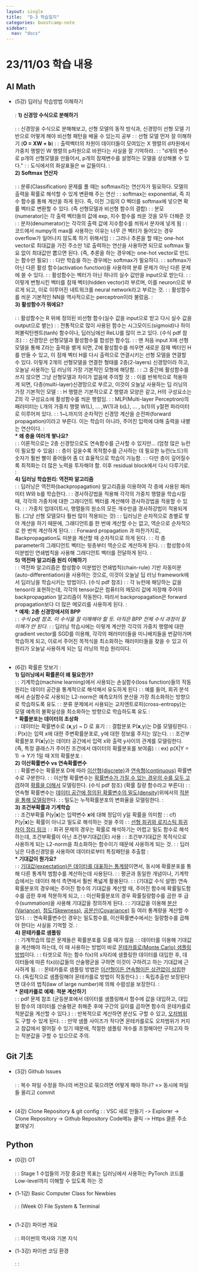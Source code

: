 ```yaml
---
layout: single
title:  "D-3 학습일지"
categories: boostcamp-note
sidebar:
  nav: "docs"
---
```


# 23/11/03 학습 내용

<h2>AI Math</h2>

- (5강) 딥러닝 학습방법 이해하기<br><br>
: <b>1) 신경망 수식으로 분해하기</b><br><br>
: : 신경망을 수식으로 분해해보고, 선형 모델의 동작 방식과, 신경망이 선형 모델 기반으로 어떻게 해야 비선형 패턴을 배울 수 있는지 공부
: : 선형 모델 먼저 잘 이해하기 (<b>O = XW + b</b>)
: : 출력벡터의 차원이 데이터들이 모여있는 X 행렬의 d차원에서 가중치 행렬인 W 행렬의 p차원으로 바뀐다는 사실을 잘 기억하라.
: : "d개의 변수로 p개의 선형모델을 만들어서, p개의 잠재변수를 설명하는 모델을 상상해볼 수 있다."
: : 도식에서의 화살표들은 w 값들이다.
: <br><b>2) Softmax 연산자</b><br><br>
: : 분류(Classification) 문제를 풀 때는 softmax라는 연산자가 필요하다. 모델의 출력을 확률로 해석할 수 있게 변환해 주는 연산
: : softmax는 exponential, 즉 지수 함수를 통해 계산을 하게 된다. 즉, 이전 그림의 O 벡터를 softmax에 넣으면 확률 벡터로 변환할 수 있다. (즉 선형모델과 비선형 함수의 결합)
: : 분모(numerator)는 각 출력 벡터들의 값에 exp, 지수 함수를 씌운 것을 모두 더해준 것
: : 분자(denumerator)는 각각의 출력 값에 지수함수를 씌워서 분자에 넣게 됨
: : 코드에서 numpy의 max를 사용하는 이유는 너무 큰 벡터가 들어오는 경우 overflow가 일어나지 않도록 하기 위해서임
: : 그러나 추론을 할 때는 one-hot vector로 최대값을 가진 주소만 1로 출력하는 연산을 사용하면 되므로 softmax 필요 없이 최대값만 뽑으면 된다. (즉, 추론을 하는 경우에는 one-hot vector로 만드는 함수만 필요)
: : 다만 학습을 하는 경우에는 softmax가 필요하다.
: : softmax가 아닌 다른 활성 함수(activation function)을 사용하여 분류 문제가 아닌 다른 문제에 쓸 수 있다.
: : 활성함수는 벡터가 아닌 하나의 실수 값만을 input으로 받는다.
: : 이렇게 변형시킨 벡터를 잠재 벡터(hidden vector)라 부르며, 이를 neuron으로 부르게 되고, 이로 이루어진 네트워크를 neural network라고 부르는 것.
: : 활성함수를 씌운 기본적인 NN을 역사적으로는 perceptron이라 불렀음.
: <br><b>3) 활성함수가 뭐에요?</b><br><br>
: : 활성함수는 R 위에 정의된 비선형 함수(실수 값을 input으로 받고 다시 실수 값을 output으로 뱉는)
: : 전통적으로 많이 사용된 함수는 시그모이드(sigmoid)나 하이퍼볼릭탄젠트(tanh) 함수이나, 딥러닝에선 ReLU를 많이 쓰고 있다. (수식 pdf 참조)
: : 신경망은 선형모델과 활성함수를 합성한 함수임.
: : 맨 처음 input X에 선형 모델을 통해 Z라는 출력을 뱉게 되면, Z에 활성함수를 씌우면 새로운 잠재 벡터인 H를 만들 수 있고, 이 잠재 벡터 H를 다시 출력으로 연결시키는 선형 모델을 연결할 수 있다. 이렇게 2개의 선형모델을 연결한 형태를 2층(2-layers) 신경망이라 하고, 오늘날 사용하는 딥 러닝의 가장 기본적인 모형에 해당함. 
: : 그 중간에 활성함수를 쓰지 않으면 그냥 선형모델과 차이가 없음에 주의할 것
: : 이를 반복적으로 적용하게 되면, 다층(multi-layer)신경망으로 부르고, 이것이 오늘날 사용하는 딥 러닝의 가장 기본적인 모델
: : H 행렬은 기본적으로 Z 행렬과 모양은 같고, H의 구성요소는 Z의 각 구성요소에 활성함수를 씌운 행렬임.
: : MLP(Multi-layer Perceptron)의 패러미터는 L개의 가중치 행렬 W(L), ... ,W(1)과 b(L), ... , b(1)의 y절편 파라미터로 이루어져 있다.
: : 1~L까지의 순차적인 신경망 계산을 순전파(forward propagation)이라고 부른다. 이는 학습이 아니라, 주어진 입력에 대해 출력을 내뱉는 연산이다.
: <br><b>* 왜 층을 여러개 쌓나요?</b><br>
: : 이론적으로는 2층 신경망으로도 연속함수를 근사할 수 있지만... (엄청 많은 뉴런이 필요할 수 있음)
: : 층이 깊을수록 목적함수를 근사하는 데 필요한 뉴런(노드)의 숫자가 훨씬 빨이 줄어들어 좀 더 효율적으로 학습이 가능함.
: : 다만 층이 깊어질수록 최적화는 더 많은 노력을 투자해야 함. 이후 residual block에서 다시 다루기로.
: <br><b>4) 딥러닝 학습원리: 역전파 알고리즘</b><br>
: : 딥러닝은 역전파(backpropagation) 알고리즘을 이용하여 각 층에 사용된 패러미터 W와 b를 학습한다.
: : 경사하강법을 적용해 각각의 가중치 행렬을 학습시킬 때, 각각의 가중치에 대한 그래디언트 벡터를 계산해야 경사하강법을 적용할 수 있다.
: : 가중치 업데이트시, 행렬들의 원소의 모든 개수만큼 경사하강법이 적용되게 됨. (그냥 선형 모델모다 훨씬 많이 적용되는 것)
: : 딥러닝은 순차적으로 층별로 쌓아 계산을 하기 때문에, 그래디언트를 한 번에 계산할 수는 없고, 역순으로 순차적으로 한 번씩 계산하게 된다.
: : Forward propagation 과 마찬가지로, Backpropagation도 미분을 계산할 때 순차적으로 하게 된다.
: : 각 층 parameter의 그래디언트 벡터는 윗층부터 역순으로 계산하게 된다.
: : 합성함수의 미분법인 연쇄법칙을 사용해 그래디언트 벡터를 전달하게 된다.
: <br><b>5) 역전파 알고리즘 원리 이해하기</b><br>
: : 역전파 알고리즘은 합성함수 미분법인 연쇄법칙(chain-rule) 기반 자동미분(auto-differentiation)을 사용하는 것으로, 이것이 오늘날 딥 러닝 framework에서 딥러닝을 학습시키는 방법이다. (수식 pdf 참조)
: : 각 뉴런에 해당하는 값을 tensor라 표현하는데, 각각의 tensor값은 컴퓨터의 메모리 값에 저장해 주어야 backpropagation 알고리즘이 작동한다. 따라서 backpropagation은 forward propagation보다 더 많은 메모리를 사용하게 된다.
: <br><b>* 예제: 2층 신경망에서의 BPP</b><br>
: : <i>수식 pdf 참조. 이 수식을 잘 이해해야 할 듯. 아직은 BPP 전체 수식 과정이 잘 이해가 안 된다.</i>
: : 딥러닝 학습시에는 이렇게 계산한 각각의 가중치 행렬에 대한 gradient vector를 SGD를 이용해, 각각의 패러미터들을 미니배치들을 번갈아가며 학습하게 되고, 이로서 주어진 목적식을 최소화하는 패러미터들을 찾을 수 있고 이 원리가 오늘날 사용하게 되는 딥 러닝의 학습 원리이다.
<br><br>

- (6강) 확률론 맛보기
: <br><b>1) 딥러닝에서 확률론이 왜 필요한가?</b><br>
: : 기계학습(machine learning)에서 사용되는 손실함수(loss function)들의 작동 원리는 데이터 공간을 통계적으로 해석해서 유도하게 된다
: : 예를 들어, 회귀 분석에서 손실함수로 사용되는 L2-norm은 예측오차의 분산을 가장 최소화하는 방향으로 학습하도록 유도
: : 분류 문제에서 사용되는 교차엔트로피(cross-entropy)는 모델 예측의 불확실성을 최소화하는 방향으로 학습하도록 유도
: <br><b>* 확률분포는 데이터의 초상화</b><br>
: : 데이터는 확률변수로 (**x**,y) ~ D 로 표기
: : 결합분포 P(**x**,y)는 D를 모델링한다.
: : P(x)는 입력 x에 대한 주변확률분포로, y에 대한 정보를 주지는 않는다.
: : 조건부확률분포 P(**x**\|y)는 데이터 공간에서 입력 x와 출력 y사이의 관계를 모델링한다. (즉, 특정 클래스가 주어진 조건에서 데이터의 확률분포를 보여줌)
: : ex) p(X\|Y = 1) -> Y가 1일 때 X의 확률분포
: <br><b>2) 이산확률변수 vs 연속확률변수</b><br>
: : 확률변수는 확률분포 D에 따라 <u>이산형(discrete)</u>과 <u>연속형(continuous)</u> 확률변수로 구분한다.
: : 이산형 확률변수는 <u>확률변수가 가질 수 있는 경우의 수를 모두 고려</u>하여 <u>확률을 더해서</u> 모델링한다. (수식 pdf 참조) (확률 질량 함수라고 부른다)
: : 연속형 확률변수는 <u>데이터 공간에 정의된 확률변수의 밀도(density)</u>위에서의 <u>적분을 통해 모델링</u>한다.
: : 밀도는 누적확률분포의 변화율을 모델링한다.
: <br><b>3) 조건부확률과 기계학습</b><br>
: : 조건부확률 P(y\|**x**)는 입력변수 **x**에 대해 정답이 y일 확률을 의미함
: : cf) P(y\|**x**)는 확률이 아니고 밀도로 해석하는 것을 주의
: : <a href="https://charmingham.tistory.com/151">선형 회귀와 로지스틱 회귀 차이 정리 링크</a>
: : 회귀 문제의 경우는 확률로 해석하기는 어렵고 밀도 함수로 해석하는데, 조건부확률이 아닌 조건부기대값(\|E) 사용
: : 조건부기대값은 목적식으로 사용하게 되는 L2-norm을 최소화하는 함수이기 때문에 사용하게 되는 것.
: : 딥러닝은 다층신경망을 사용하여 데이터로부터 특징패턴을 추출함
: <br><b>* 기대값이 뭔가요?</b><br>
: : <u>기대값(expectation)은 데이터를 대표하는 통계량</u>이면서, 동시에 확률분포를 통해 다른 통계적 범함수를 계산하는데 사용된다.
: : 평균과 동일한 개념이나, 기계학습에서는 데이터 해석 측면에서 훨씬 폭넓게 활용된다.
: : (기대값 수식 설명) 연속확률분포의 경우에는 주어진 함수의 기대값을 계산할 때, 주어진 함수에 확률밀도함수를 곱한 후에 적분하게 되고,
: : 이산확률분포의 경우 확률질량함수를 곱한 후 급수(summation)을 사용해 기대값을 정의하게 된다.
: : 기대값을 이용해 <a href="https://ko.wikipedia.org/wiki/%EB%B6%84%EC%82%B0">분산(Variance)</a>, <a href="https://ko.wikipedia.org/wiki/%EC%B2%A8%EB%8F%84">첨도(Skewness)</a>, <a href="https://ko.wikipedia.org/wiki/%EA%B3%B5%EB%B6%84%EC%82%B0">공분산(Covariance)</a> 등 여러 통계량을 계산할 수 있다.
: : 연속확률변수인 경우는 밀도함수를, 이산확률변수에서는 질량함수를 곱해야 한다는 사실을 기억할 것.
: <br><b>4) 몬테카를로 샘플링</b><br>
: : 기계학습의 많은 문제들은 확률분포를 모를 때가 많음
: : 데이터를 이용해 기대값을 계산해야 하는데, 이 때 사용하는 방법이 바로 <u>몬테카를로(Monte Carlo) 샘플링 방법</u>이다.
: : 타겟으로 하는 함수 f(x)의 x자리에 샘플링한 데이터를 대입한 후, 데이터들에 따른 f(x(i))값들의 산술평균을 구하면 이것이 구하려고 하는 기대값에 근사하게 됨.
: : 몬테카를로 샘플링 방법은 <u>이산형이든 연속형이든 상관없이 성립</u>한다. (독립적으로 샘플링해야 몬테카를로 방법이 작동한다.)
: : 독립추출만 보장된다면 대수의 법칙(law of large number)에 의해 수렴성을 보장한다.
: <br><b>* 몬테카를로 예제: 적분 계산하기</b><br>
: : pdf 문제 참조 (균등분포에서 데이터를 샘플링해서 함수에 값을 대입하고, 대입된 함수의 데이터를 산술평균 취해준 후에 구간의 길이를 곱하면 함수의 몬테카를로 적분값을 계산할 수 있다.)
: : 반복적으로 계산하면 분산도 구할 수 있고, <a href="https://en.wikipedia.org/wiki/Margin_of_error">오차범위</a>도 구할 수 있게 된다.
: : 만약 샘플 사이즈가 작다면 몬테카를로도 오차범위가 커지고 참값에서 멀어질 수 있기 때문에, 적절한 샘플링 개수를 조절해야만 구하고자 하는 적분값을 구할 수 있으므로 주의.

<h2>Git 기초</h2>

- (3강) Github Issues<br><br>
: : 복수 파일 수정을 하나의 버젼으로 묶으려면 어떻게 해야 하나? => 동시에 파일들 올리고 commit
<br><br>

- (4강) Clone Repository & git config
: : VSC 새로 만들기 -> Explorer -> Clone Repository -> Github  Repository Code메뉴 클릭 -> Https 클론 주소 붙여넣기


<h2>Python</h2>

- (0강) OT<br><br>
: : Stage 1 수업들의 가장 중요한 목표는 딥러닝에서 사용하는 PyTorch 코드를 Low-level까지 이해할 수 있도록 하는 것

- (1-1강) Basic Computer Class for Newbies<br><br>
: : (Week 0) File System & Terminal
<br><br>

- (1-2강) 파이썬 개요<br><br>
: : 파이썬의 역사와 기본 지식



- (1-3강) 파이썬 코딩 환경<br><br>
: :
